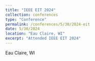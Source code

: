 ```yaml
---
title: "IEEE EIT 2024"
collection: conferences
type: "Conference"
permalink: /conferences/5/30/2024-eit
date: 5/30/2024
location: "Eau Claire, WI"
excerpt: "Attended IEEE EIT 2024"
---
```


Eau Claire, WI  
